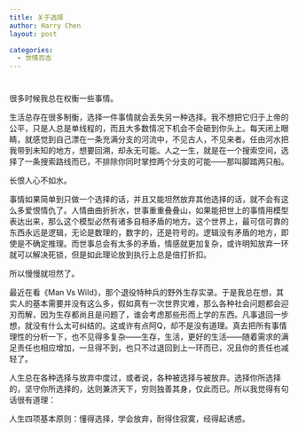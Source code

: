 ```yaml
---
title: 关于选择
author: Harry Chen
layout: post

categories:
  - 世情百态
---
```

# 

很多时候我总在权衡一些事情。

生活总存在很多制衡，选择一件事情就会丢失另一种选择。我不想把它归于上帝的公平，只是人总是单线程的，而且大多数情况下机会不会砸到你头上。每天闭上眼睛，就感觉到自己漂在一条充满分支的河流中，不见古人，不见来者。任由河水把我带到未知的地方，想要回溯，却永无可能。人之一生，就是在一个搜索空间，选择了一条搜索路线而已，不排除你同时掌控两个分支的可能——那叫脚踏两只船。

长恨人心不如水。

事情如果简单到只做一个选择的话，并且又能坦然放弃其他选择的话，就不会有这么多爱恨情仇了。人情曲曲折折水，世事重重叠叠山，如果能把世上的事情用模型表达出来，那么这个模型必然有诸多自相矛盾的地方。这个世界上，最可信可靠的东西永远是逻辑，无论是数理的，数字的，还是符号的。逻辑没有矛盾的地方，即使是不确定推理。而世事总会有太多的矛盾，情感就更加复杂，或许明知放弃一环就可以解决死锁，但是如此理论放到执行上总是倍打折扣。

所以慢慢就坦然了。

最近在看《Man Vs Wild》，那个退役特种兵的野外生存实录。于是我总在想，其实人的基本需要并没有这么多，假如真有一次世界灾难，那么各种社会问题都会迎刃而解，因为生存都尚且是问题了，谁会考虑那些形而上学的东西。凡事退回一步想，就没有什么太可纠结的。这或许有点阿Q，却不是没有道理。真去把所有事情理性的分析一下，也不见得多复杂——生存，生活，更好的生活——随着需求的满足责任也相应增加，一旦得不到，也只不过退回到上一环而已，况且你的责任也减轻了。

人生总在各种选择与放弃中度过，或者说，各种被选择与被放弃。选择你所选择的，坚守你所选择的，达则兼济天下，穷则独善其身，仅此而已。所以我觉得有句话很有道理：

人生四项基本原则：懂得选择，学会放弃，耐得住寂寞，经得起诱惑。
